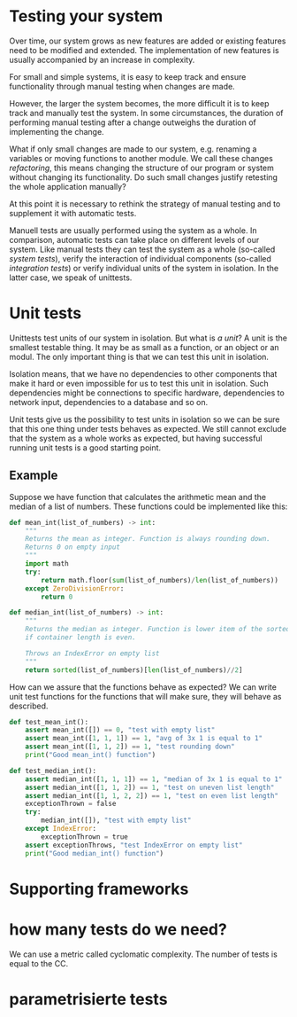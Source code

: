 # Testing your system

Over time, our system grows as new features are added or existing features need to be modified and extended. The implementation of new features is usually accompanied by an increase in complexity.

For small and simple systems, it is easy to keep track and ensure functionality through manual testing when changes are made.

However, the larger the system becomes, the more difficult it is to keep track and manually test the system. In some circumstances, the duration of performing manual testing after a change outweighs the duration of implementing the change. 

What if only small changes are made to our system, e.g. renaming a variables or moving functions to another module. We call these changes *refactoring*, this means changing the structure of our program or system without changing its functionality. Do such small changes justify retesting the whole application manually?

At this point it is necessary to rethink the strategy of manual testing and to supplement it with automatic tests. 

Manuell tests are usually performed using the system as a whole. In comparison, automatic tests can take place on different levels of our system. Like manual tests they can test the system as a whole (so-called *system tests*), verify the interaction of individual components (so-called *integration tests*) or verify individual units of the system in isolation. In the latter case, we speak of unittests.

# Unit tests
Unittests test units of our system in isolation. But what is *a unit*? A unit is the smallest testable thing. It may be as small as a function, or an object or an modul. The only important thing is that we can test this unit in isolation.

Isolation means, that we have no dependencies to other components that make it hard or even impossible for us to test this unit in isolation. Such dependencies might be connections to specific hardware, dependencies to network input, dependencies to a database and so on. 

Unit tests give us the possibility to test units in isolation so we can be sure that this one thing under tests behaves as expected. We still cannot exclude that the system as a whole works as expected, but having successful running unit tests is a good starting point. 

## Example

Suppose we have function that calculates the arithmetic mean and the median of a list of numbers. 
These functions could be implemented like this:

```python
def mean_int(list_of_numbers) -> int:
    """
    Returns the mean as integer. Function is always rounding down. 
    Returns 0 on empty input
    """
    import math
    try:
        return math.floor(sum(list_of_numbers)/len(list_of_numbers))
    except ZeroDivisionError:
        return 0

def median_int(list_of_numbers) -> int:
    """
    Returns the median as integer. Function is lower item of the sorted list
    if container length is even. 

    Throws an IndexError on empty list
    """
    return sorted(list_of_numbers)[len(list_of_numbers)//2]
```

How can we assure that the functions behave as expected?
We can write unit test functions for the functions that will make sure, they will behave as described.

```python
def test_mean_int():
    assert mean_int([]) == 0, "test with empty list"
    assert mean_int([1, 1, 1]) == 1, "avg of 3x 1 is equal to 1"
    assert mean_int([1, 1, 2]) == 1, "test rounding down"
    print("Good mean_int() function")

def test_median_int():
    assert median_int([1, 1, 1]) == 1, "median of 3x 1 is equal to 1"
    assert median_int([1, 1, 2]) == 1, "test on uneven list length"
    assert median_int([1, 1, 2, 2]) == 1, "test on even list length"
    exceptionThrown = false
    try:
        median_int([]), "test with empty list"
    except IndexError:
        exceptionThrown = true
    assert exceptionThrows, "test IndexError on empty list"
    print("Good median_int() function")
```
# Supporting frameworks

# how many tests do we need?

We can use a metric called cyclomatic complexity. The number of tests is equal to the CC.


# parametrisierte tests
